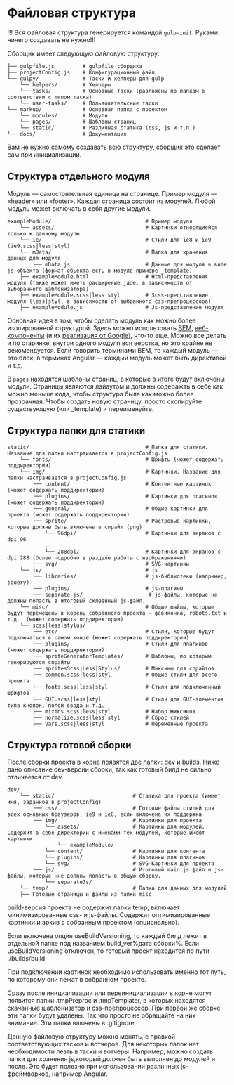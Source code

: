Файловая структура
==================

!!! Вся файловая структура генерируется командой `gulp-init`. Руками ничего создавать не нужно!!!

Сборщик имеет следующую файловую структуру:

```
├── gulpfile.js         # gulpfile сборщика
├── projectConfig.js    # Конфигурационный файл
└── gulpy/              # Таски и хелперы для gulp
    └── helpers/        # Хелперы
    └── tasks/          # Основные таски (разложены по папкам в соответствии с типом таска)
    └── user-tasks/     # Пользовательские таски
└── markup/             # Основная папка с проектом
    └── modules/        # Модули
    └── pages/          # Шаблоны страниц
    └── static/         # Различная статика (css, js и т.п.)
└── docs/               # Документация
```

Вам не нужно самому создавать всю структуру, сборщик это сделает сам при инициализации.

Структура отдельного модуля
---------------------------

Модуль — самостоятельная единица на странице. Пример модуля — «header» или «footer». Каждая страница состоит из модулей. Любой модуль может включать в себя другие модули.

```
exampleModule/                              # Пример модуля
    └── assets/                             # Картинки относящиейся только к данному модулю
    └── ie/                                 # Cтили для ie8 и ie9 (ie9.scss|less|styl)
    └── mData/                              # Папка для хранения данных для модуля
        ├── mData.js                        # Данные для модуля в виде js-объекта (формат объекта есть в модуле-примере _template)
    ├── exampleModule.html                  # Html-представления модуля (также может иметь расширение jade, в зависимости от выборанного шаблонизатора)
    ├── exampleModule.scss|less|styl        # Scss-представление модуля (less|styl, в зависимости от выбранного css-препроцессора)
    ├── exampleModule.js                    # Js-представление модуля

```

Основная идея в том, чтобы сделать модуль как можно более изолированной структурой. Здесь можно использовать <a href="https://ru.bem.info/" target="_blank">BEM</a>,  <a href="http://webcomponents.org/" target="_blank">веб-компоненты</a> (и их <a href="https://www.polymer-project.org/" target="_blank">реализация от Google</a>), что-то еще. Можно все делать и по старинке, внутри одного модуля вся верстка, но это крайне не рекомендуется.
Если говорить терминами BEM, то каждый модуль — это блок, в терминах Angular — каждый модуль может быть директивой и т.д.

В `pages` находятся шаблоны страниц, в которые в итоге будут включены модули. Страницы являются лэйаутом и должны содеражть в себе как можно меньше кода, чтобы структура была как можно более прозрачная.
Чтобы создать новую страницу, просто скопируйте существующую (или _template) и переименуйте.

Структура папки для статики
---------------------------

```
static/                                     # Папка для статики. Название для папки настраивается в projectConfig.js
    └── fonts/                              # Шрифты (может содержать поддиректории)
    └── img/                                # Картинки. Название для папки настраивается в projectConfig.js
        └── content/                        # Контентные картинок (может содержать поддиректории)
        └── plugins/                        # Картинки для плагинов (может содержать поддиректории)
        └── general/                        # Общие картинки для проекта (может содержать поддиректории)
        └── sprite/                         # Растровые картинки, которые должны быть включены в спрайт (png) 
            └── 96dpi/                      # Картинки для экранов с dpi 96
            ...
            └── 288dpi/                     # Картинки для экранов с dpi 288 (более подробно в разделе работы с изображениями)
        └── svg/                            # SVG-картинки
    └── js/                                 # js
        └── libraries/                      # js-библиотеки (например, jquery)
        └── plugins/                        # js-плагины
        └── separate-js/                     # js-файлы, которые не должны попасть в итоговый склеенный js-файл.
    └── misc/                               # Общие файлы, которые будут перемещены в корень собранного проекта — фавиконка, robots.txt и т.д.  (может содержать поддиректории)
    └── scss|less|stylus/                   
        └── etc/                            # Стили, которые будут подключаться в самом конце (может содержать поддиректории)
        └── plugins/                        # Стили для плагинов (может содержать поддиректории)
        └── spriteGeneratorTemplates/       # Шаблоны, по которым генерируются спрайты
        └── spritesScss|Less|Stylus/        # Миксины для спрайтов  
        ├── common.scss|less|styl           # Общие стили для всего проекта
        ├── fonts.scss|less|styl            # Стили для подключенный шрифтов
        ├── GUI.scss|less|styl              # Стили для GUI-элементов типа кнопок, полей ввода и т.д.
        ├── mixins.scss|less|styl           # Набор миксинов
        ├── normalize.scss|less|styl        # Сброс стилей
        ├── vars.scss|less|styl             # Переменные проекта
```

Структура готовой сборки
-------------------------

После сборки проекта в корне появятся две папки: dev и builds. Ниже дано описание dev-версии сборки, так как готовый билд не сильно отличается от dev.

```
dev/
    └── static/                         # Статика для проекта (имеет имя, заданное в projectConfig)
        └── css/                        # Готовые файлы стилей для всех основных браузеров, ie9 и ie8, если включена их поддержка
        └── img/                        # Картинки для проекта
            └── assets/                 # Картинки для модулей. Содержит в себе директории с именами тех модулей, которые имеют картинки
                └── exampleModule/      
            └── content/                # Картинки для контента
            └── plugins/                # Картинки для плагинов
            └── svg/                    # SVG-Картинки для проекта
        └── js/                         # Итоговый main.js файл и js-файлы, которые нне должны попасть в общую сборку.
            └── separateJs/   
    └── temp/                           # Папка для данных для модулей
    ├── Готовые страницы и файлы из папки misc
```

build-версия проекта не содержит папки temp, включает минимизированные css- и js-файлы. Содержит оптимизированные картинки и архив с собранным проектом (опционально).

Если включена опция useBuildVersioning, то каждый билд лежит в отдельной папке под названием build_ver%дата сборки%. Если useBuildVersioning отключен, то готовый проект находится по пути ./builds/build

При подключении картинок необходимо использовать именно тот путь, по которому они лежат в собранном проекте.

Сразу после инициализации или переинициализации в корне могут появится папки .tmpPreproc и .tmpTemplater, в которых находятся скачанные шаблонизатор и css-препроцессор. При первой же сборке эти папки будут удалены. Так что просто не обращайте на них внимание. Эти папки влючены в .gitignore

Данную файловую структуру можно менять, с правкой соответствующих тасков и вотчеров. Для некоторых папок нет необходимости лезть в таски и вотчеры. Например, можно создать папки для хранения js,который должен быть выполнен до модулей и после. Это будет полезно при использовании различных js-фреймворков, например Angular.